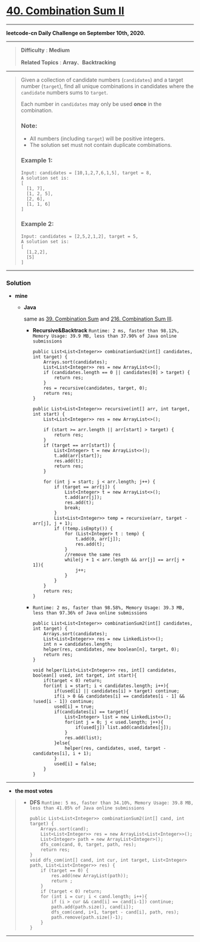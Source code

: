 # [40. Combination Sum II](https://leetcode.com/problems/combination-sum-ii/)

---

**leetcode-cn Daily Challenge on September 10th, 2020.**

---

> **Difficulty** : **Medium**
>
> **Related Topics** : **Array**、**Backtracking**

---
> Given a collection of candidate numbers (`candidates`) and a target number (`target`), find all unique combinations in candidates where the `candidate` numbers sums to `target`.
>
> Each number in `candidates` may only be used **once** in the combination.
>
> ### Note:
> * All numbers (including `target`) will be positive integers.
> * The solution set must not contain duplicate combinations.
>
> ### Example 1:
> ```
> Input: candidates = [10,1,2,7,6,1,5], target = 8,
> A solution set is:
> [
>   [1, 7],
>   [1, 2, 5],
>   [2, 6],
>   [1, 1, 6]
> ]
> ```
>
> ### Example 2:
> ```
> Input: candidates = [2,5,2,1,2], target = 5,
> A solution set is:
> [
>   [1,2,2],
>   [5]
> ]
> ```

---


### Solution
* **mine**
  * **Java**

    same as [39. Combination Sum](https://github.com/103style/LeetCode/blob/master/Array/39.%20Combination%20Sum.md) and [216. Combination Sum III](https://github.com/103style/LeetCode/blob/master/Array/216.%20Combination%20Sum%20III.md).

    * **Recursive&Backtrack** `Runtime: 2 ms, faster than 98.12%, Memory Usage: 39.9 MB, less than 37.90% of Java online submissions`
      ```
      public List<List<Integer>> combinationSum2(int[] candidates, int target) {
          Arrays.sort(candidates);
          List<List<Integer>> res = new ArrayList<>();
          if (candidates.length == 0 || candidates[0] > target) {
              return res;
          }
          res = recursive(candidates, target, 0);
          return res;
      }

      public List<List<Integer>> recursive(int[] arr, int target, int start) {
          List<List<Integer>> res = new ArrayList<>();

          if (start >= arr.length || arr[start] > target) {
              return res;
          }
          if (target == arr[start]) {
              List<Integer> t = new ArrayList<>();
              t.add(arr[start]);
              res.add(t);
              return res;
          }

          for (int j = start; j < arr.length; j++) {
              if (target == arr[j]) {
                  List<Integer> t = new ArrayList<>();
                  t.add(arr[j]);
                  res.add(t);
                  break;
              }
              List<List<Integer>> temp = recursive(arr, target - arr[j], j + 1);
              if (!temp.isEmpty()) {
                  for (List<Integer> t : temp) {
                      t.add(0, arr[j]);
                      res.add(t);
                  }
                  //remove the same res
                  while(j + 1 < arr.length && arr[j] == arr[j + 1]){
                      j++;
                  }
              }
          }
          return res;
      }
      ```

    * `Runtime: 2 ms, faster than 98.58%, Memory Usage: 39.3 MB, less than 97.36% of Java online submissions`
      ```
      public List<List<Integer>> combinationSum2(int[] candidates, int target) {
          Arrays.sort(candidates);
          List<List<Integer>> res = new LinkedList<>();
          int n = candidates.length;
          helper(res, candidates, new boolean[n], target, 0);
          return res;
      }

      void helper(List<List<Integer>> res, int[] candidates, boolean[] used, int target, int start){
          if(target < 0) return;
          for(int i = start; i < candidates.length; i++){
              if(used[i] || candidates[i] > target) continue;
              if(i > 0 && candidates[i] == candidates[i - 1] && !used[i - 1]) continue;
              used[i] = true;
              if(candidates[i] == target){
                  List<Integer> list = new LinkedList<>();
                  for(int j = 0; j < used.length; j++){
                      if(used[j]) list.add(candidates[j]);
                  }
                  res.add(list);
              }else{
                  helper(res, candidates, used, target - candidates[i], i + 1);
              }
              used[i] = false;
          }
      }
      ```

---

* **the most votes**
>  * **DFS** `Runtime: 5 ms, faster than 34.10%, Memory Usage: 39.8 MB, less than 41.05% of Java online submissions`
>    ```
>    public List<List<Integer>> combinationSum2(int[] cand, int target) {
>        Arrays.sort(cand);
>        List<List<Integer>> res = new ArrayList<List<Integer>>();
>        List<Integer> path = new ArrayList<Integer>();
>        dfs_com(cand, 0, target, path, res);
>        return res;
>    }
>    void dfs_com(int[] cand, int cur, int target, List<Integer> path, List<List<Integer>> res) {
>        if (target == 0) {
>            res.add(new ArrayList(path));
>            return ;
>        }
>        if (target < 0) return;
>        for (int i = cur; i < cand.length; i++){
>            if (i > cur && cand[i] == cand[i-1]) continue;
>            path.add(path.size(), cand[i]);
>            dfs_com(cand, i+1, target - cand[i], path, res);
>            path.remove(path.size()-1);
>        }
>    }
>    ```

---
